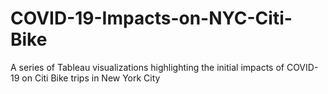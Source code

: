 # COVID-19-Impacts-on-NYC-Citi-Bike
A series of Tableau visualizations highlighting the initial impacts of COVID-19 on Citi Bike trips in New York City
